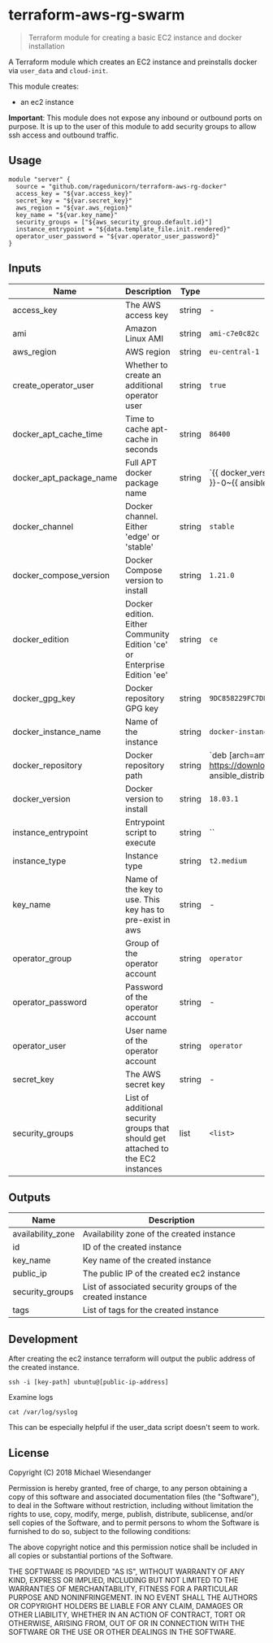 # terraform-aws-rg-swarm

> Terraform module for creating a basic EC2 instance and docker installation

A Terraform module which creates an EC2 instance and preinstalls docker via `user_data` and `cloud-init`.

This module creates:
* an ec2 instance

**Important**: This module does not expose any inbound or outbound ports on purpose. It is up to the user of this module to add security groups to allow ssh access and outbound traffic.

## Usage

```hcl
module "server" {
  source = "github.com/ragedunicorn/terraform-aws-rg-docker"
  access_key = "${var.access_key}"
  secret_key = "${var.secret_key}"
  aws_region = "${var.aws_region}"
  key_name = "${var.key_name}"
  security_groups = ["${aws_security_group.default.id}"]
  instance_entrypoint = "${data.template_file.init.rendered}"
  operator_user_password = "${var.operator_user_password}"
}
```

## Inputs

| Name                    | Description                                                                      | Type   | Default                                                                     | Required                                                          |    |
|-------------------------|----------------------------------------------------------------------------------|--------|-----------------------------------------------------------------------------|-------------------------------------------------------------------|----|
| access_key              | The AWS access key                                                               | string | -                                                                           | yes                                                               |    |
| ami                     | Amazon Linux AMI                                                                 | string | `ami-c7e0c82c`                                                              | no                                                                |    |
| aws_region              | AWS region                                                                       | string | `eu-central-1`                                                              | no                                                                |    |
| create_operator_user    | Whether to create an additional operator user                                    | string | `true`                                                                      | no                                                                |    |
| docker_apt_cache_time   | Time to cache apt-cache in seconds                                               | string | `86400`                                                                     | no                                                                |    |
| docker_apt_package_name | Full APT docker package name                                                     | string | `{{ docker_version }}~{{ docker_edition }}-0~{{ ansible_distribution        | lower }}`                                                         | no |
| docker_channel          | Docker channel. Either 'edge' or 'stable'                                        | string | `stable`                                                                    | no                                                                |    |
| docker_compose_version  | Docker Compose version to install                                                | string | `1.21.0`                                                                    | no                                                                |    |
| docker_edition          | Docker edition. Either Community Edition 'ce' or Enterprise Edition 'ee'         | string | `ce`                                                                        | no                                                                |    |
| docker_gpg_key          | Docker repository GPG key                                                        | string | `9DC858229FC7DD38854AE2D88D81803C0EBFCD88`                                  | no                                                                |    |
| docker_instance_name    | Name of the instance                                                             | string | `docker-instance`                                                           | no                                                                |    |
| docker_repository       | Docker repository path                                                           | string | `deb [arch=amd64] https://download.docker.com/linux/{{ ansible_distribution | lower }} {{ ansible_distribution_release }} {{ docker_channel }}` | no |
| docker_version          | Docker version to install                                                        | string | `18.03.1`                                                                   | no                                                                |    |
| instance_entrypoint     | Entrypoint script to execute                                                     | string | ``                                                                          | no                                                                |    |
| instance_type           | Instance type                                                                    | string | `t2.medium`                                                                 | no                                                                |    |
| key_name                | Name of the key to use. This key has to pre-exist in aws                         | string | -                                                                           | yes                                                               |    |
| operator_group          | Group of the operator account                                                    | string | `operator`                                                                  | no                                                                |    |
| operator_password       | Password of the operator account                                                 | string | -                                                                           | yes                                                               |    |
| operator_user           | User name of the operator account                                                | string | `operator`                                                                  | no                                                                |    |
| secret_key              | The AWS secret key                                                               | string | -                                                                           | yes                                                               |    |
| security_groups         | List of additional security groups that should get attached to the EC2 instances | list   | `<list>`                                                                    | no                                                                |    |

## Outputs

| Name              | Description                                                |
|-------------------|------------------------------------------------------------|
| availability_zone | Availability zone of the created instance                  |
| id                | ID of the created instance                                 |
| key_name          | Key name of the created instance                           |
| public_ip         | The public IP of the created ec2 instance                  |
| security_groups   | List of associated security groups of the created instance |
| tags              | List of tags for the created instance                      |

## Development

After creating the ec2 instance terraform will output the public address of the created instance.

```
ssh -i [key-path] ubuntu@[public-ip-address]
```

Examine logs

```
cat /var/log/syslog
```

This can be especially helpful if the user_data script doesn't seem to work.

## License

Copyright (C) 2018 Michael Wiesendanger

Permission is hereby granted, free of charge, to any person obtaining
a copy of this software and associated documentation files (the
"Software"), to deal in the Software without restriction, including
without limitation the rights to use, copy, modify, merge, publish,
distribute, sublicense, and/or sell copies of the Software, and to
permit persons to whom the Software is furnished to do so, subject to
the following conditions:

The above copyright notice and this permission notice shall be
included in all copies or substantial portions of the Software.

THE SOFTWARE IS PROVIDED "AS IS", WITHOUT WARRANTY OF ANY KIND,
EXPRESS OR IMPLIED, INCLUDING BUT NOT LIMITED TO THE WARRANTIES OF
MERCHANTABILITY, FITNESS FOR A PARTICULAR PURPOSE AND
NONINFRINGEMENT. IN NO EVENT SHALL THE AUTHORS OR COPYRIGHT HOLDERS BE
LIABLE FOR ANY CLAIM, DAMAGES OR OTHER LIABILITY, WHETHER IN AN ACTION
OF CONTRACT, TORT OR OTHERWISE, ARISING FROM, OUT OF OR IN CONNECTION
WITH THE SOFTWARE OR THE USE OR OTHER DEALINGS IN THE SOFTWARE.
